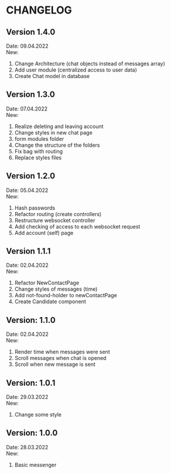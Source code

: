 # CHANGELOG

## Version 1.4.0

Date: 09.04.2022  
New: 
1) Change Architecture (chat objects instead of messages array)
2) Add user module (centralized access to user data)
3) Create Chat model in database

## Version 1.3.0

Date: 07.04.2022  
New:
1) Realize deleting and leaving account
2) Change styles in new chat page
3) form modules folder
4) Change the structure of the folders
5) Fix bag with routing
6) Replace styles files

## Version 1.2.0

Date: 05.04.2022  
New:
1) Hash passwords
2) Refactor routing (create controllers)
3) Restructure websocket controller
4) Add checking of access to each websocket request
5) Add account (self) page

## Version 1.1.1

Date: 02.04.2022  
New:
1) Refactor NewContactPage 
2) Change styles of messages (time)
3) Add not-found-holder to newContactPage
4) Create Candidate component

## Version: 1.1.0

Date: 02.04.2022  
New:
1) Render time when messages were sent
2) Scroll messages when chat is opened
3) Scroll when new message is sent

## Version: 1.0.1

Date: 29.03.2022  
New:
1) Change some style

## Version: 1.0.0

Date: 28.03.2022  
New: 
1) Basic messenger
